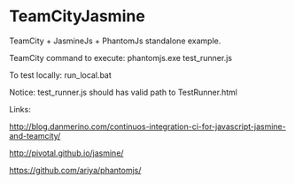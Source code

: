 TeamCityJasmine
===============

TeamCity + JasmineJs + PhantomJs standalone example.


TeamCity command to execute: phantomjs.exe test_runner.js

To test locally: run_local.bat

Notice:
test_runner.js should has valid path to TestRunner.html



Links:

http://blog.danmerino.com/continuos-integration-ci-for-javascript-jasmine-and-teamcity/

http://pivotal.github.io/jasmine/

https://github.com/ariya/phantomjs/
